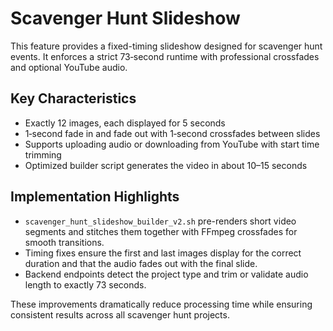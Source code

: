 # Scavenger Hunt Slideshow

This feature provides a fixed-timing slideshow designed for scavenger hunt events.
It enforces a strict 73‑second runtime with professional crossfades and optional
YouTube audio.

## Key Characteristics

- Exactly 12 images, each displayed for 5 seconds
- 1‑second fade in and fade out with 1‑second crossfades between slides
- Supports uploading audio or downloading from YouTube with start time trimming
- Optimized builder script generates the video in about 10–15 seconds

## Implementation Highlights

- `scavenger_hunt_slideshow_builder_v2.sh` pre-renders short video segments and
  stitches them together with FFmpeg crossfades for smooth transitions.
- Timing fixes ensure the first and last images display for the correct
duration and that the audio fades out with the final slide.
- Backend endpoints detect the project type and trim or validate audio length to
  exactly 73 seconds.

These improvements dramatically reduce processing time while ensuring consistent
results across all scavenger hunt projects.
